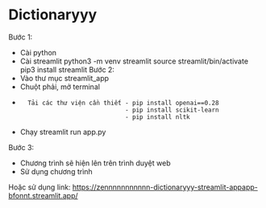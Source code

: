﻿# Dictionaryyy
Bước 1: 
-	Cài python
-	Cài streamlit
python3 -m venv streamlit
source streamlit/bin/activate
pip3 install streamlit
Bước 2: 
-	Vào thư mục streamlit_app
-	Chuột phải, mở terminal
-       Tải các thư viện cần thiết - pip install openai==0.28
                                   - pip install scikit-learn
                                   - pip install nltk
-	Chạy streamlit run app.py


Bước 3:
-	Chương trình sẽ hiện lên trên trình duyệt web
-	Sử dụng chương trình

Hoặc sử dụng link: https://zennnnnnnnnnn-dictionaryyy-streamlit-appapp-bfonnt.streamlit.app/
